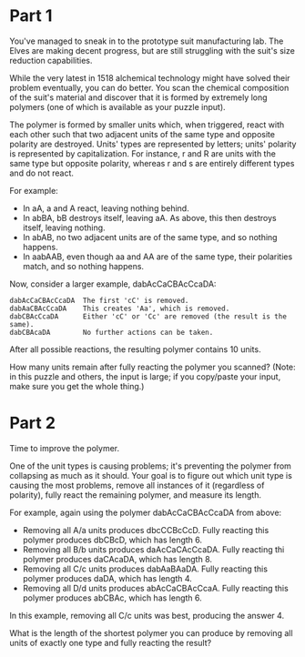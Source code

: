 Part 1
======

You've managed to sneak in to the prototype suit manufacturing lab.
The Elves are making decent progress, but are still struggling with
the suit's size reduction capabilities.

While the very latest in 1518 alchemical technology might have
solved their problem eventually, you can do better. You scan the
chemical composition of the suit's material and discover that it
is formed by extremely long polymers (one of which is available as
your puzzle input).

The polymer is formed by smaller units which, when triggered, react
with each other such that two adjacent units of the same type and
opposite polarity are destroyed. Units' types are represented by
letters; units' polarity is represented by capitalization. For
instance, r and R are units with the same type but opposite polarity,
whereas r and s are entirely different types and do not react.

For example:

  - In aA, a and A react, leaving nothing behind.
  - In abBA, bB destroys itself, leaving aA. As above, this then destroys
    itself, leaving nothing.
  - In abAB, no two adjacent units are of the same type,
    and so nothing happens.
  - In aabAAB, even though aa and AA are of the same type, their
    polarities match, and so nothing happens.

Now, consider a larger example, dabAcCaCBAcCcaDA:

    dabAcCaCBAcCcaDA  The first 'cC' is removed.
    dabAaCBAcCcaDA    This creates 'Aa', which is removed.
    dabCBAcCcaDA      Either 'cC' or 'Cc' are removed (the result is the same).
    dabCBAcaDA        No further actions can be taken.

After all possible reactions, the resulting polymer contains 10 units.

How many units remain after fully reacting the polymer you scanned?
(Note: in this puzzle and others, the input is large; if you
copy/paste your input, make sure you get the whole thing.)


Part 2
======

Time to improve the polymer.

One of the unit types is causing problems; it's preventing the
polymer from collapsing as much as it should. Your goal is to figure
out which unit type is causing the most problems, remove all instances
of it (regardless of polarity), fully react the remaining polymer,
and measure its length.

For example, again using the polymer dabAcCaCBAcCcaDA from above:

  - Removing all A/a units produces dbcCCBcCcD. Fully reacting this
    polymer produces dbCBcD, which has length 6.
  - Removing all B/b units produces daAcCaCAcCcaDA. Fully reacting thi
    polymer produces daCAcaDA, which has length 8.
  - Removing all C/c units produces dabAaBAaDA. Fully reacting this
    polymer produces daDA, which has length 4.
  - Removing all D/d units produces abAcCaCBAcCcaA. Fully reacting
    this polymer produces abCBAc, which has length 6.

In this example, removing all C/c units was best, producing the answer 4.

What is the length of the shortest polymer you can produce by
removing all units of exactly one type and fully reacting the result?

